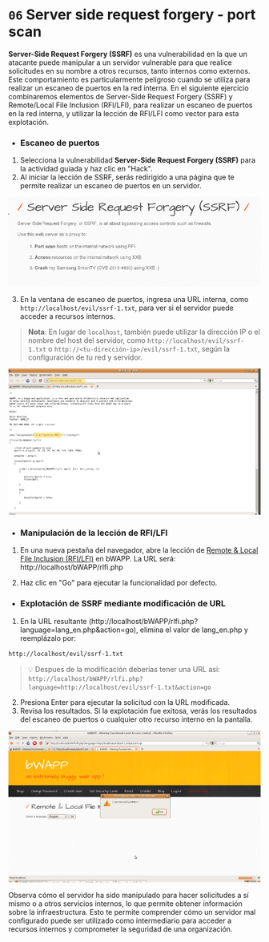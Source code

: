 # `06` Server side request forgery - port scan

**Server-Side Request Forgery (SSRF)** es una vulnerabilidad en la que un atacante puede manipular a un servidor vulnerable para que realice solicitudes en su nombre a otros recursos, tanto internos como externos. Este comportamiento es particularmente peligroso cuando se utiliza para realizar un escaneo de puertos en la red interna. En el siguiente ejercicio combinaremos elementos de Server-Side Request Forgery (SSRF) y Remote/Local File Inclusion (RFI/LFI), para realizar un escaneo de puertos en la red interna, y utilizar la lección de RFI/LFI como vector para esta explotación.

- ### Escaneo de puertos

1. Selecciona la vulnerabilidad **Server-Side Request Forgery (SSRF)** para la actividad guiada y haz clic en "Hack".
2. Al iniciar la lección de SSRF, serás redirigido a una página que te permite realizar un escaneo de puertos en un servidor.

![imagen 1](../../.learn/assets/ssrf.png)

3. En la ventana de escaneo de puertos, ingresa una URL interna, como `http://localhost/evil/ssrf-1.txt`, para ver si el servidor puede acceder a recursos internos.

> **Nota**: En lugar de `localhost`, también puede utilizar la dirección IP o el nombre del host del servidor, como `http://localhost/evil/ssrf-1.txt` o `http://<tu-dirección-ip>/evil/ssrf-1.txt`, según la configuración de tu red y servidor.

![imagen 2](../../.learn/assets/port.png)


- ### Manipulación de la lección de RFI/LFI

1. En una nueva pestaña del navegador, abre la lección de [Remote & Local File Inclusion (RFI/LFI)](../05-security-misconfiguration-LFI/README.es.md) en bWAPP. La URL será: http://localhost/bWAPP/rlfi.php

2. Haz clic en "Go" para ejecutar la funcionalidad por defecto.


- ### Explotación de SSRF mediante modificación de URL

1. En la URL resultante (http://localhost/bWAPP/rlfi.php?language=lang_en.php&action=go), elimina el valor de lang_en.php y reemplázalo por:

```bash
http://localhost/evil/ssrf-1.txt
```
> 💡 Despues de la modificación deberias tener una URL asi:  `http://localhost/bWAPP/rlfi.php?language=http://localhost/evil/ssrf-1.txt&action=go`

2. Presiona Enter para ejecutar la solicitud con la URL modificada.
3. Revisa los resultados. Si la explotación fue exitosa, verás los resultados del escaneo de puertos o cualquier otro recurso interno en la pantalla.

![imagen 4](../../.learn/assets/gourlalert.png)

Observa cómo el servidor ha sido manipulado para hacer solicitudes a sí mismo o a otros servicios internos, lo que permite obtener información sobre la infraestructura. Esto te permite comprender cómo un servidor mal configurado puede ser utilizado como intermediario para acceder a recursos internos y comprometer la seguridad de una organización.



